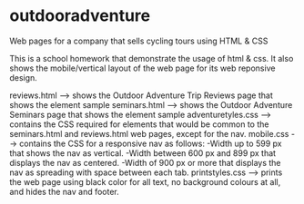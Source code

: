 # outdooradventure
Web pages for a company that sells cycling tours using HTML &amp; CSS

This is a school homework that demonstrate the usage of html & css. It also shows the mobile/vertical layout of the web page for its web reponsive design.


reviews.html --> shows the Outdoor Adventure Trip Reviews page that shows the <table> element sample
seminars.html --> shows the Outdoor Adventure Seminars page that shows the <form> element sample
adventuretyles.css --> contains the CSS required for elements that would be common to the seminars.html and reviews.html web pages, except for the nav.
mobile.css --> contains the CSS for a responsive nav as follows: 
                -Width up to 599 px that shows the nav as vertical.
                -Width between 600 px and 899 px that displays the nav as centered.
                -Width of 900 px or more that displays the nav as spreading with space between each tab.
printstyles.css --> prints the web page using black color for all text, no background colours at all, and hides the nav and footer.
